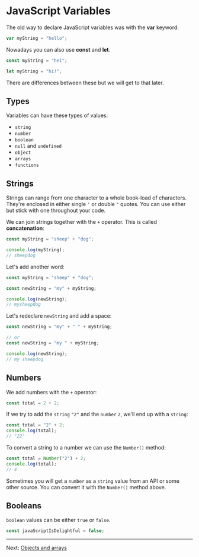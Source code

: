 # JavaScript Variables

The old way to declare JavaScript variables was with the **var** keyword:

```js
var myString = "hello";
```

Nowadays you can also use **const** and **let**.

```js
const myString = "hei";

let myString = "hi!";
```

There are differences between these but we will get to that later.

## Types

Variables can have these types of values:

-   `string`
-   `number`
-   `boolean`
-   `null` and `undefined`
-   `object`
-   `arrays`
-   `functions`

## Strings

Strings can range from one character to a whole book-load of characters. They're enclosed in either single `'` or double `"` quotes. You can use either but stick with one throughout your code.

We can join strings together with the `+` operator. This is called **concatenation**:

```js
const myString = "sheep" + "dog";

console.log(myString);
// sheepdog
```

Let's add another word:

```js
const myString = "sheep" + "dog";

const newString = "my" + myString;

console.log(newString);
// mysheepdog
```

Let's redeclare `newString` and add a space:

```js
const newString = "my" + " " + myString;

// or
const newString = "my " + myString;

console.log(newString);
// my sheepdog
```

## Numbers

We add numbers with the `+` operator:

```js
const total = 2 + 2;
```

If we try to add the `string` `"2"` and the `number` `2`, we'll end up with a `string`:

```js
const total = "2" + 2;
console.log(total);
// "22"
```

To convert a string to a number we can use the `Number()` method:

```js
const total = Number("2") + 2;
console.log(total);
// 4
```

Sometimes you will get a `number` as a `string` value from an API or some other source. You can convert it with the `Number()` method above.

## Booleans

`boolean` values can be either `true` or `false`.

```js
const javaScriptIsDelightful = false;
```

---

Next: [Objects and arrays](objects-arrays.md)
